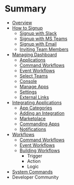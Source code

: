 # Summary

* [Overview](README.md)
* [How to Signup](chapter1/how-to-signup.md)
  * [Signup with Slack](chapter1/how-to-signup/signup-with-slack.md)
  * [Signup with MS Teams](chapter1/how-to-signup/signup-with-ms-teams.md)
  * [Signup with Email](chapter1/how-to-signup/signup-with-email.md)
  * [Inviting Team Members](chapter1/how-to-signup/inviting-team-members.md)
* [Managing Dashboard](chapter1/yellowant-dashboard.md)
  * [Applications](chapter1/yellowant-dashboard/applications.md)
  * [Command Workflows](chapter1/yellowant-dashboard/command-workflows.md)
  * [Event Workflows](chapter1/yellowant-dashboard/event-workflows.md)
  * [Select Teams](chapter1/yellowant-dashboard/select-teams.md)
  * [Console](chapter1/yellowant-dashboard/console.md)
  * [Manage Apps](chapter1/yellowant-dashboard/manage-apps.md)
  * [Settings](chapter1/yellowant-dashboard/settings.md)
  * [External Links](chapter1/yellowant-dashboard/external-links.md)
* [Integrating Applications](integrating-applications.md)
  * [App Categories](applications/app-categories.md)
  * [Adding an Integration](applications/adding-an-integration.md)
  * [Marketplace](applications/marketplace.md)
  * [Commanding Apps](applications/commanding-apps.md)
  * [Notifications](applications/notifications.md)
* [Workflows](workflows.md)
  * [Command Workflows](command-workflows.md)
  * [Event Workflows](event-workflows.md)
  * [Building Workflows](building-workflows.md)
    * Trigger
    * Action
    * Logic
* [System Commands](system-commands.md)
* Developer Community

